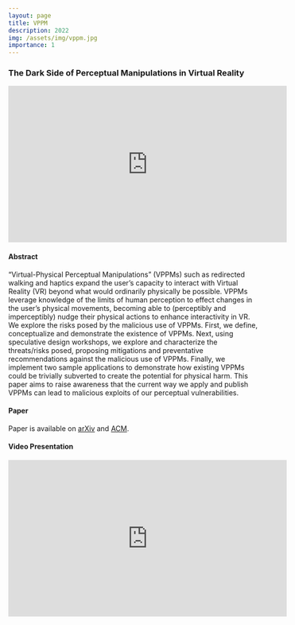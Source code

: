 ```yaml
---
layout: page
title: VPPM
description: 2022
img: /assets/img/vppm.jpg
importance: 1
---
```


### The Dark Side of Perceptual Manipulations in Virtual Reality

<iframe width="560" height="315" src="https://www.youtube.com/embed/uJRCchb_kAI" title="YouTube video player" frameborder="0" allow="accelerometer; autoplay; clipboard-write; encrypted-media; gyroscope; picture-in-picture" allowfullscreen></iframe>

#### Abstract

“Virtual-Physical Perceptual Manipulations” (VPPMs) such as redirected walking and haptics expand the user’s capacity to interact with Virtual Reality (VR) beyond what would ordinarily physically be possible. VPPMs leverage knowledge of the limits of human perception to effect changes in the user’s physical movements, becoming able to (perceptibly and imperceptibly) nudge their physical actions to enhance interactivity in VR. We explore the risks posed by the malicious use of VPPMs. First, we define, conceptualize and demonstrate the existence of VPPMs. Next, using speculative design workshops, we explore and characterize the threats/risks posed, proposing mitigations and preventative recommendations against the malicious use of VPPMs. Finally, we implement two sample applications to demonstrate how existing VPPMs could be trivially subverted to create the potential for physical harm. This paper aims to raise awareness that the current way we apply and publish VPPMs can lead to malicious exploits of our perceptual vulnerabilities.

#### Paper

Paper is available on [arXiv](https://arxiv.org/abs/2202.13200) and [ACM](https://dl.acm.org/doi/10.1145/3491102.3517728).

#### Video Presentation

<iframe width="560" height="315" src="https://www.youtube.com/embed/46qd0RQOQkc" title="YouTube video player" frameborder="0" allow="accelerometer; autoplay; clipboard-write; encrypted-media; gyroscope; picture-in-picture" allowfullscreen></iframe>